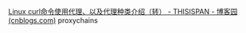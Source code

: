 [Linux curl命令使用代理、以及代理种类介绍（转） - THISISPAN - 博客园 (cnblogs.com)](https://www.cnblogs.com/panxuejun/p/10574038.html)
proxychains

